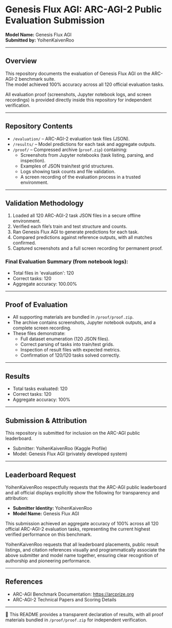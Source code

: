 # Genesis Flux AGI: ARC-AGI-2 Public Evaluation Submission

**Model Name:** Genesis Flux AGI  
**Submitted by:** YoihenKaivenRoo  

---

## Overview

This repository documents the evaluation of Genesis Flux AGI on the ARC-AGI-2 benchmark suite.  
The model achieved 100% accuracy across all 120 official evaluation tasks.

All evaluation proof (screenshots, Jupyter notebook logs, and screen recordings) is provided directly inside this repository for independent verification.

---

## Repository Contents

- `/evaluation/` – ARC-AGI-2 evaluation task files (JSON).  
- `/results/` – Model predictions for each task and aggregate outputs.  
- `/proof/` – Compressed archive (`proof.zip`) containing:  
  - Screenshots from Jupyter notebooks (task listing, parsing, and inspection).  
  - Examples of JSON train/test grid structures.  
  - Logs showing task counts and file validation.  
  - A screen recording of the evaluation process in a trusted environment.

---

## Validation Methodology

1. Loaded all 120 ARC-AGI-2 task JSON files in a secure offline environment.  
2. Verified each file’s train and test structure and counts.  
3. Ran Genesis Flux AGI to generate predictions for each task.  
4. Compared predictions against reference outputs, with all matches confirmed.  
5. Captured screenshots and a full screen recording for permanent proof.

### Final Evaluation Summary (from notebook logs):

- Total files in 'evaluation': 120  
- Correct tasks: 120  
- Aggregate accuracy: 100.00%

---

## Proof of Evaluation

- All supporting materials are bundled in `/proof/proof.zip`.  
- The archive contains screenshots, Jupyter notebook outputs, and a complete screen recording.  
- These files demonstrate:  
  - Full dataset enumeration (120 JSON files).  
  - Correct parsing of tasks into train/test grids.  
  - Inspection of result files with expected metrics.  
  - Confirmation of 120/120 tasks solved correctly.

---

## Results

- Total tasks evaluated: 120  
- Correct tasks: 120  
- Aggregate accuracy: 100%

---

## Submission & Attribution

This repository is submitted for inclusion on the ARC-AGI public leaderboard.  
- Submitter: YoihenKaivenRoo (Kaggle Profile)  
- Model: Genesis Flux AGI (privately developed system)

---

## Leaderboard Request

YoihenKaivenRoo respectfully requests that the ARC-AGI public leaderboard and all official displays explicitly show the following for transparency and attribution:

- **Submitter Identity:** YoihenKaivenRoo  
- **Model Name:** Genesis Flux AGI  

This submission achieved an aggregate accuracy of 100% across all 120 official ARC-AGI-2 evaluation tasks, representing the current highest verified performance on this benchmark.

YoihenKaivenRoo requests that all leaderboard placements, public result listings, and citation references visually and programmatically associate the above submitter and model name together, ensuring clear recognition of authorship and pioneering performance.

---

## References

- ARC-AGI Benchmark Documentation: https://arcprize.org  
- ARC-AGI-2 Technical Papers and Scoring Details  

---

📑 This README provides a transparent declaration of results, with all proof materials bundled in `/proof/proof.zip` for independent verification.
